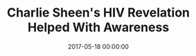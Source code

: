 ---
_external_link: https://archive.attn.com/stories/17212/charlie-sheens-hiv-announcement-had-huge-impact
archived_url: https://web.archive.org/web/20210616211617/https://archive.attn.com/stories/17212/charlie-sheens-hiv-announcement-had-huge-impact
article: 'When Charlie Sheen first announced that he was HIV-positive on the "Today
  Show" it was big news. Worldwide, there were 36.7 million people living with HIV/AIDS
  in 2015--the year Sheen made his announcement. But one epidemiologist notes that
  Sheen''s disclosure may have had a hugely positive effect on HIV awareness. Last
  year, Dr. John W. Ayers, a computational epidemiologist at San Diego State University,
  was studying Google searches and news articles during the period around Sheen''s
  announcement. His study, which appeared in JAMA Internal Medicine noted, unsurprisingly,
  that the number of searches and news stories involving the terms"HIV" showed a dramatic
  uptick in the days following Sheen''s announcement. That''s hardly a shock. Sheen''s
  admission that he was HIV-positive was covered extensively. But there was another
  interesting uptick in the HIV-related search terms. Not only did people search more
  for "HIV," people also searched more for "HIV" and "symptoms," "signs of," and "testing."
  Ayers hypothesized that Sheen''s disclosure might actually have had a positive effect
  on HIV awareness, encouraging people to get tested themselves. In an email to New
  York Magazine, Ayers was unequivocal: "Sheens disclosure is the most significant
  domestic HIV-prevention event in the last decade, even though it was unplanned and
  was not framed as a public-health event." Now, there''s even more reason to think
  that Sheen''s disclosure had a positive effect. Ayers and his team were back it
  at it, publishing the results to a new study in Prevention Science. The study revealed
  that not only did internet searches for HIV testing spike after the Sheen disclosure,
  so did real-world action. According to this new study, sales for an HIV testing
  kit OraQuick hit record highs. The study says "OraQuick sales reached record highs
  the week of Sheens disclosure, increasing 95 percent...that week and remained elevated
  for 4 weeks... " Just look at the jump in sales. This graph comes directly from
  the study: The first graph shows the remarkable jump in sales right around Sheen''s
  disclosure. The second graph compares the effect of Sheen''s disclosure on OraQuick
  sales with the effect of World AIDS Day. The study notes that "excess OraQuick sales
  following Sheens disclosure were equivalent to about 7 World Aids Days." What''s
  OraQuick? OraQuick is one of only two home HIV testing kits currently available,
  according to the CDC, who write "The OraQuick In-Home HIV Test provides rapid results
  in the home. The testing procedure involves swabbing your mouth for an oral fluid
  sample and using a kit to test it. Results are available in 20 minutes. If you test
  positive, you will need a follow-up test. The manufacturer provides confidential
  counseling and referral to follow-up testing sites. Because the level of antibody
  in oral fluid is lower than it is in blood, oral fluid tests find infection later
  after exposure than do blood tests. Up to 1 in 12 infected people may test false-negative
  with this test." Getting tested regularly for HIV and other STIs is hugely important.
  According to the CDC, of the 850,000-950,000 individuals living with HIV in the
  United States, "one fourth of individuals living with HIV are unaware that they
  have the virus." And people who are unaware that they have HIV present a twofold
  problem. First, those who do not know they are HIV positive do not seek treatment--and
  anti-retroviral therapy has been shown to dramatically increase the life expectancy
  of HIV patients. In terms of the success of this therapy, also known as the AIDS
  "cocktail," early detection is key. According to Medwiser, HIV patients who are
  treated early will live an average of 11 years longer. Second, those who are unaware
  of their status cannot take steps to ensure that they do not pass the virus on to
  others, compounding the scourge of the epidemic. So go get tested. For more information
  about STD and HIV testing, check out the CDC''s guide here. [h/t Science of Us]'
date: '2017-05-18 00:00:00'
description: When Charlie Sheen revealed that he was HIV-positive, sales for OraQuick,
  a home testing kit, went through the roof.
headline: Charlie Sheen's HIV Revelation Helped With Awareness
image:
  focal_point: Smart
original_url: https://archive.attn.com/stories/17212/charlie-sheens-hiv-announcement-had-huge-impact
outline_html: '<p>When Charlie Sheen first announced that he was HIV-positive on the
  &quot;Today Show&quot; it was <a href="https://nymag.com/scienceofus/2016/02/charlie-sheen-may-have-accidentally-saved-some-lives-with-his-hiv-announcement.html">big
  news</a>. Worldwide, there were 36.7 million people living with HIV/AIDS<a href="http://www.who.int/gho/hiv/en/">
  in 2015</a>&mdash;the year Sheen made his announcement.</p>

  <figure><iframe frameborder="0" src="https://www.today.com/offsite/charlie-sheens-doctor-charlie-has-contracted-hiv-does-not-have-aids-568379459558"></iframe></figure>

  <h2>But one epidemiologist notes that Sheen''s disclosure may have had a hugely
  positive effect on HIV awareness.</h2>

  <p>Last year, Dr. John W. Ayers, a computational epidemiologist at San Diego State
  University, was studying Google searches and news articles during the period around
  Sheen''s announcement. His study, which appeared in <a href="https://jamanetwork.com/journals/jamainternalmedicine/fullarticle/2495274">JAMA
  Internal Medicine </a>noted, unsurprisingly, that the number of searches and news
  stories involving the terms&quot;HIV&quot; showed a dramatic uptick in the days
  following Sheen''s announcement. That''s hardly a shock. Sheen''s admission that
  he was HIV-positive was covered extensively.</p>

  <p>But there was another interesting uptick in the HIV-related search terms. Not
  only did people search more for &quot;HIV,&quot; people also searched more for &quot;HIV&quot;
  and &quot;symptoms,&quot; &quot;signs of,&quot; and &quot;testing.&quot;</p>

  <p>Ayers hypothesized that Sheen''s disclosure might actually have had a positive
  effect on HIV awareness, encouraging people to get tested themselves.</p>

  <p>In an email to New York Magazine, Ayers was <a href="https://nymag.com/scienceofus/2016/02/charlie-sheen-may-have-accidentally-saved-some-lives-with-his-hiv-announcement.html">unequivocal</a>:
  &ldquo;Sheen&rsquo;s disclosure is the most significant domestic HIV-prevention
  event in the last decade, even though it was unplanned and was not framed as a public-health
  event.&quot;</p>

  <h2>Now, there''s even more reason to think that Sheen''s disclosure had a positive
  effect.</h2>

  <p>Ayers and his team were back it at it, publishing the results to a new study
  in <a href="https://link.springer.com/article/10.1007%2Fs11121-017-0792-2">Prevention
  Science</a>. The study revealed that not only did internet searches for HIV testing
  spike after the Sheen disclosure, so did real-world action. According to this new
  study, sales for an HIV testing kit OraQuick hit record highs. The study says &quot;OraQuick
  sales reached record highs the week of Sheen&rsquo;s disclosure, increasing 95 percent...that
  week and remained elevated for 4 weeks... &quot;</p>

  <h2>Just look at the jump in sales.</h2>

  <p>This graph comes directly from the study:</p>

  <figure><video src="https://static.attn.com/sites/default/files/11121_2017_792_Fig1_HTML.gif?auto=format&crop=faces&fit=crop&q=60&fm=mp4&w=768&ixlib=js-1.1.0"></video></figure>

  <p>The first graph shows the remarkable jump in sales right around Sheen''s disclosure.
  The second graph compares the effect of Sheen''s disclosure on OraQuick sales with
  the effect of World AIDS Day. The study notes that &quot;excess OraQuick sales following
  Sheen&rsquo;s disclosure were equivalent to about 7 World Aids Days.&quot;</p>

  <h2>What''s OraQuick?</h2>

  <p>OraQuick is one of only two home HIV testing kits currently available, according
  to the <a href="https://www.cdc.gov/hiv/testing/hometests.html">CDC</a>, who write
  &quot;The OraQuick In-Home HIV Test provides rapid results in the home. The testing
  procedure involves swabbing your mouth for an oral fluid sample and using a kit
  to test it. Results are available in 20 minutes. If you test positive, you will
  need a follow-up test. The manufacturer provides confidential counseling and referral
  to follow-up testing sites. Because the level of antibody in oral fluid is lower
  than it is in blood, oral fluid tests find infection later after exposure than do
  blood tests. Up to 1 in 12 infected people may test false-negative with this test.&quot;</p>

  <h2>Getting tested regularly for HIV and other STIs is hugely important.</h2>

  <p>According to the <a href="https://www.cdc.gov/healthcommunication/toolstemplates/entertainmented/tips/hivtesting.html">CDC</a>,
  of the 850,000&ndash;950,000 individuals living with HIV in the United States, &quot;one
  fourth of individuals living with HIV are unaware that they have the virus.&quot;
  And people who are unaware that they have HIV present a twofold problem.</p>

  <p>First, those who do not know they are HIV positive do not seek treatment&mdash;and
  anti-retroviral therapy has been shown to dramatically increase the life expectancy
  of HIV patients. In terms of the success of this therapy, also known as the AIDS
  &quot;cocktail,&quot; early detection is key. According to <a href="http://www.medwiser.org/hiv-testing/">Medwiser</a>,
  HIV patients who are treated early will live an average of 11 years longer.</p>

  <p>Second, those who are unaware of their status cannot take steps to ensure that
  they do not pass the virus on to others, compounding the scourge of the epidemic.</p>

  <h2>So go get tested.</h2>

  <p>For more information about STD and HIV testing, check out the CDC''s guide <a
  href="https://gettested.cdc.gov/">here</a>.</p>

  <p>[h/t <a href="https://nymag.com/scienceofus/2017/05/more-evidence-charlie-sheens-hiv-announcement-saved-lives.html">Science
  of Us</a>]</p>

  <p>Share your opinion</p>

  <h2>Do you regularly get tested for HIV and other STIs?</h2>

  <figure><iframe src="https://prod-native.actionbutton.co?isNativeEmbed=true&7c8e0c49-32a5-4234-8b88-833bed303302"></iframe></figure>'
outline_img: https://www.google.com/s2/favicons?domain=archive.attn.com
publication: 'ATTN:'
summary: But one epidemiologist notes that Sheen's disclosure may have had a hugely
  positive effect on HIV awareness. Ayers hypothesized that Sheen's disclosure might
  actually have had a positive effect on HIV awareness, encouraging people to get
  tested themselves. The second graph compares the effect of Sheen's disclosure on
  OraQuick sales...
title: Charlie Sheen's HIV Revelation Helped With Awareness

---